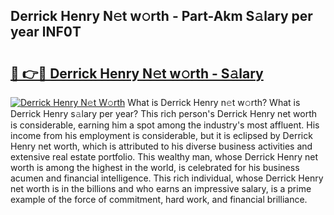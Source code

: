 ## Derrick Henry N𝚎t w𝚘rth - Part-Akm S𝚊lary per year lNF0T

# <h2><a href="http://gc35vv.nevu.top/?p=Derrick+Henry">🔗 👉🔴 Derrick Henry N𝚎t w𝚘rth - S𝚊lary</a></h2>

[![Derrick Henry N𝚎t W𝚘rth](https://i.imgur.com/Oavwk0R.jpeg)](http://gc35vv.nevu.top/?p=Derrick+Henry)
What is Derrick Henry n𝚎t w𝚘rth? What is Derrick Henry s𝚊lary per year?
This rich person's Derrick Henry net worth is considerable, earning him a spot among the industry's most affluent. His income from his employment is considerable, but it is eclipsed by Derrick Henry net worth, which is attributed to his diverse business activities and extensive real estate portfolio. This wealthy man, whose Derrick Henry net worth is among the highest in the world, is celebrated for his business acumen and financial intelligence. This rich individual, whose Derrick Henry net worth is in the billions and who earns an impressive salary, is a prime example of the force of commitment, hard work, and financial brilliance.
